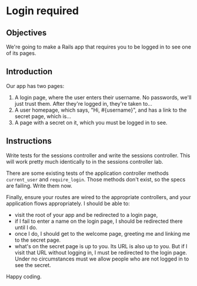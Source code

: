 # Login required

## Objectives

We're going to make a Rails app that requires you to be logged in to see one of its pages.

## Introduction

Our app has two pages:
  1. A login page, where the user enters their username. No passwords, we'll just trust them. After they're logged in, they're taken to...
  2. A user homepage, which says, "Hi, #{username}", and has a link to the secret page, which is...
  3. A page with a secret on it, which you must be logged in to see.

## Instructions

Write tests for the sessions controller and write the sessions controller. This will work pretty much identically to in the sessions controller lab.

There are some existing tests of the application controller methods `current_user` and `require_login`. Those methods don't exist, so the specs are failing. Write them now.

Finally, ensure your routes are wired to the appropriate controllers, and your application flows appropriately. I should be able to:

  * visit the root of your app and be redirected to a login page,
  * if I fail to enter a name on the login page, I should be redirected there until I do.
  * once I do, I should get to the welcome page, greeting me and linking me to the secret page.
  * what's on the secret page is up to you. Its URL is also up to you. But if I visit that URL without logging in, I must be redirected to the login page. Under no circumstances must we allow people who are not logged in to see the secret.

Happy coding.
